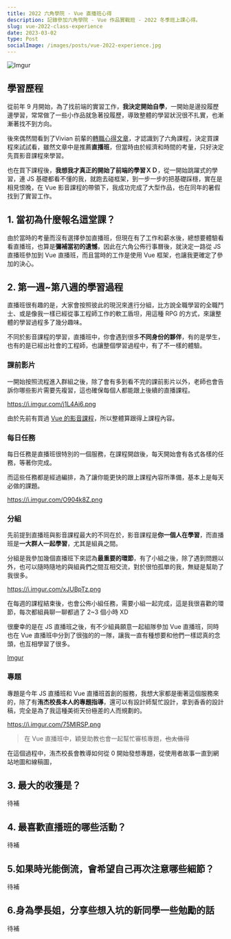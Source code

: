 ```yaml
---
title: 2022 六角學院 - Vue 直播班心得
description: 記錄參加六角學院 - Vue 作品實戰班 - 2022 冬季班上課心得。
slug: vue-2022-class-experience
date: 2023-03-02
type: Post
socialImage: /images/posts/vue-2022-experience.jpg
---
```


![Imgur](/images/posts/vue-2022-experience.jpg)

## 學習歷程

從前年 9 月開始，為了找前端的實習工作，**我決定開始自學**，一開始是邊投履歷邊學習，常常做了一些小作品就急著投履歷，導致整體的學習狀況很不扎實，也漸漸著找不到方向。

後來偶然間看到了Vivian 前輩的[轉職心得文章](https://vocus.cc/article/615660c5fd89780001769c6c)，才認識到了六角課程，決定買課程來試試看，雖然文章中是推薦**直播班**，但當時由於經濟和時間的考量，只好決定先買影音課程來學習。

也在買下課程後，**我想我才真正的開始了前端的學習ＸＤ**，從一開始跳躍式的學習，連 JS 基礎都看不懂的我，就跑去碰框架，到一步一步的把基礎踩穩，實在是相見恨晚，在 Vue 影音課程的帶領下，我成功完成了大型作品，也在同年的暑假找到了實習工作。

## 1. 當初為什麼報名這堂課？

由於當時的考量而沒有選擇參加直播班，但現在有了工作和薪水後，總想要體驗看看直播班，也算是**彌補當初的遺憾**，因此在六角公佈行事曆後，就決定一路從 JS 直播班參加到 Vue 直播班，而且當時的工作是使用 Vue 框架，也讓我更確定了參加的決心。

## 2. 第一週~第八週的學習過程

直播班很有趣的是，大家會按照彼此的現況來進行分組，比方說全職學習的全職鬥士、或是像我一樣已經從事工程師工作的軟工盾坦，用這種 RPG 的方式，來讓整體的學習過程多了幾分趣味。

不同於影音課程的學習，直播班中，你會遇到很多**不同身份的夥伴**，有的是學生，也有的是已經出社會的工程師，也讓整個學習過程中，有了不一樣的體驗。

### 課前影片

一開始按照流程進入群組之後，除了會有多到看不完的課前影片以外，老師也會告訴你哪些影片需要先複習，這也確保每個人都能跟上後續的直播課程。

https://i.imgur.com/j1L4Ai6.png

由於先前有買過 [Vue 的影音課程](https://www.hexschool.com/courses/vue3.html)，所以整體算跟得上課程內容。

### 每日任務

每日任務是直播班很特別的一個服務，在課程開啟後，每天開始會有各式各樣的任務，等著你完成。

而這些任務都是經過編排，為了讓你能更快的跟上課程內容所準備，基本上是每天必做的課題。

https://i.imgur.com/O904k8Z.png

### 分組

先前提到直播班與影音課程最大的不同在於，影音課程是**你一個人在學習**，而直播班是**一大群人一起學習**，尤其是組員之間。

分組是我參加幾個直播班下來認為**最重要的環節**，有了小組之後，除了遇到問題以外，也可以隨時隨地的與組員們之間互相交流，對於很怕孤單的我，無疑是幫助了我很多。

https://i.imgur.com/xJUBpTz.png

在每週的課程結束後，也會公佈小組任務，需要小組一起完成，這是我很喜歡的環節，每次都組員聊一聊都過了 2~3 個小時 XD

很慶幸的是在 JS 直播班之後，有不少組員願意一起組隊參加 Vue 直播班，同時也在 Vue 直播班中分到了很強的的一隊，讓我一直有種想要和他們一樣認真的念頭，也互相學習了很多。

[Imgur](https://i.imgur.com/HUti3fp.png)

### 專題

專題是今年 JS 直播班和 Vue 直播班首創的服務，我想大家都是衝著這個服務來的，除了有**洧杰校長本人的專題指導**，還可以有設計師幫忙設計，拿到香香的設計稿，完全是為了我這種美術天份極差的人而規劃的。

https://i.imgur.com/75MlRSP.png

> 在 Vue 直播班中，穎旻助教也會一起幫忙審核專題，~~也太值得~~

在這個過程中，洧杰校長會教導如何從 0 開始發想專題，從使用者故事一直到網站地圖和線稿圖，


## 3. 最大的收獲是？

待補

## 4. 最喜歡直播班的哪些活動？

待補

## 5.如果時光能倒流，會希望自己再次注意哪些細節？

待補

## 6.身為學長姐，分享些想入坑的新同學一些勉勵的話

待補